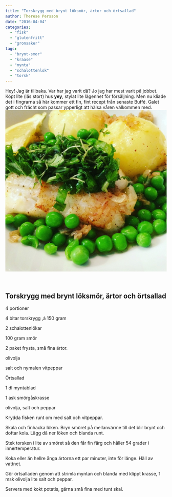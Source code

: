 ```yaml
---
title: "Torskrygg med brynt löksmör, ärtor och örtsallad"
author: Therese Persson
date: "2016-04-04"
categories:
  - "fisk"
  - "glutenfritt"
  - "gronsaker"
tags:
  - "brynt-smor"
  - "kraase"
  - "mynta"
  - "schalottenlok"
  - "torsk"
---
```


Hey! Jag är tillbaka. Var har jag varit då? Jo jag har mest varit på jobbet. Köpt lite (läs stort) hus **yey**, stylat lite lägenhet för försäljning. Men nu kliade det i fingrarna så här kommer ett fin, fint recept från senaste Buffé. Galet gott och frächt som passar ypperligt att hälsa våren välkommen med. ![IMG_1253](/static/img/IMG_1253-1020x1020.jpg)

 

## Torskrygg med brynt löksmör, ärtor och örtsallad

4 portioner

4 bitar torskrygg ,á 150 gram

2 schalottenlökar

100 gram smör

2 paket frysta, små fina ärtor.

olivolja

salt och nymalen vitpeppar

Örtsallad

1 dl myntablad

1 ask smörgåskrasse

olivolja, salt och peppar

Krydda fisken runt om med salt och vitpeppar.

Skala och finhacka löken. Bryn smöret på mellanvärme till det blir brynt och doftar kola. Lägg då ner löken och blanda runt.

Stek torsken i lite av smöret så den får fin färg och håller 54 grader i innertemperatur.

Koka eller än hellre ånga ärtorna ett par minuter, inte för länge. Häll av vattnet.

Gör örtsalladen genom att strimla myntan och blanda med klippt krasse, 1 msk olivolja lite salt och peppar.

Servera med kokt potatis, gärna små fina med tunt skal.

